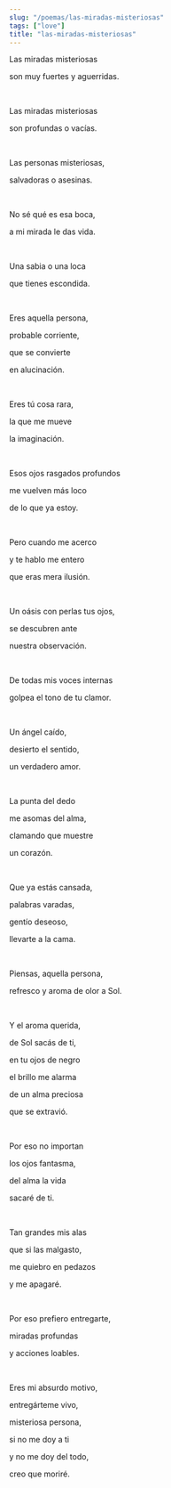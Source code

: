 ```yaml
---
slug: "/poemas/las-miradas-misteriosas"
tags: ["love"]
title: "las-miradas-misteriosas"
---
```

Las miradas misteriosas

son muy fuertes y aguerridas.

&nbsp;

Las miradas misteriosas

son profundas o vacías.

&nbsp;

Las personas misteriosas,

salvadoras o asesinas.

&nbsp;

No sé qué es esa boca,

a mi mirada le das vida.

&nbsp;

Una sabia o una loca

que tienes escondida.

&nbsp;

Eres aquella persona,

probable corriente,

que se convierte

en alucinación.

&nbsp;

Eres tú cosa rara,

la que me mueve

la imaginación.

&nbsp;

Esos ojos rasgados profundos

me vuelven más loco

de lo que ya estoy.

&nbsp;

Pero cuando me acerco

y te hablo me entero

que eras mera ilusión.

&nbsp;

Un oásis con perlas tus ojos,

se descubren ante

nuestra observación.

&nbsp;

De todas mis voces internas

golpea el tono de tu clamor.

&nbsp;

Un ángel caído,

desierto el sentido,

un verdadero amor.

&nbsp;

La punta del dedo

me asomas del alma,

clamando que muestre

un corazón.

&nbsp;

Que ya estás cansada,

palabras varadas,

gentío deseoso,

llevarte a la cama.

&nbsp;

Piensas, aquella persona,

refresco y aroma de olor a Sol.

&nbsp;

Y el aroma querida,

de Sol sacás de ti,

en tu ojos de negro

el brillo me alarma

de un alma preciosa

que se extravió.

&nbsp;

Por eso no importan

los ojos fantasma,

del alma la vida

sacaré de ti.

&nbsp;

Tan grandes mis alas

que si las malgasto,

me quiebro en pedazos

y me apagaré.

&nbsp;

Por eso prefiero entregarte,

miradas profundas

y acciones loables.

&nbsp;

Eres mi absurdo motivo,

entregárteme vivo,

misteriosa persona,

si no me doy a ti

y no me doy del todo,

creo que moriré.